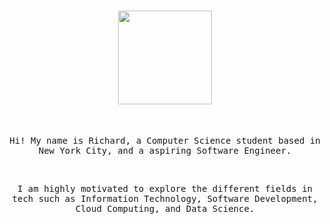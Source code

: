</br></br>

<h1 align="center">
  <img src="https://avatars.githubusercontent.com/u/52021889?v=4" height="150"/>
</h1>

</br>

<p align = "center">
  <samp>
    Hi! My name is Richard, a Computer Science student based in New York City, and a aspiring Software Engineer.
  </samp>  
</p>

<br>

<p align = "center">
  <samp>
    I am highly motivated to explore the different fields in tech such as Information Technology, Software Development, Cloud Computing, and Data Science.
  </samp>
</p>
